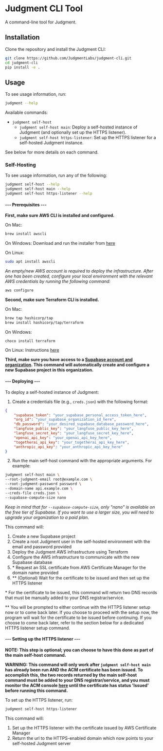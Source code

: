 # Judgment CLI Tool

A command-line tool for Judgment.

## Installation

Clone the repository and install the Judgment CLI:
```bash
git clone https://github.com/JudgmentLabs/judgment-cli.git
cd judgment-cli
pip install -e .
```

## Usage

To see usage information, run:
```bash
judgment --help
```

Available commands:
- `judgment self-host`
  - `judgment self-host main`: Deploy a self-hosted instance of Judgment (and optionally set up the HTTPS listener).
  - `judgment self-host https-listener`: Set up the HTTPS listener for a self-hosted Judgment instance.

See below for more details on each command.

### Self-Hosting

To see usage information, run any of the following:
```bash
judgment self-host --help
judgment self-host main --help
judgment self-host https-listener --help
```

#### --- Prerequisites ---

**First, make sure AWS CLI is installed and configured.**

On Mac:
```bash
brew install awscli
```

On Windows:
Download and run the installer from [here](https://awscli.amazonaws.com/AWSCLIV2.msi)

On Linux:
```bash
sudo apt install awscli
```

*An empty/new AWS account is required to deploy the infrastructure. After one has been created, configure your local environment with the relevant AWS credentials by running the following command:*
```bash
aws configure
```

**Second, make sure Terraform CLI is installed.**

On Mac:
```bash
brew tap hashicorp/tap
brew install hashicorp/tap/terraform
```

On Windows:
```bash
choco install terraform
```

On Linux:
Instructions [here](https://developer.hashicorp.com/terraform/tutorials/aws-get-started/install-cli)

**Third, make sure you have access to a [Supabase account and organization](https://supabase.com/dashboard/sign-in?returnTo=%2Fprojects). This command will automatically create and configure a new Supabase project in this organization.**

#### --- Deploying ---

To deploy a self-hosted instance of Judgment:

1. Create a credentials file (e.g., `creds.json`) with the following format:
```json
{
    "supabase_token": "your_supabase_personal_access_token_here",
    "org_id": "your_supabase_organization_id_here",
    "db_password": "your_desired_supabase_database_password_here",
    "langfuse_public_key": "your_langfuse_public_key_here",
    "langfuse_secret_key": "your_langfuse_secret_key_here",
    "openai_api_key": "your_openai_api_key_here",
    "togetherai_api_key": "your_togetherai_api_key_here",
    "anthropic_api_key": "your_anthropic_api_key_here"
}
```

2. Run the main self-host command with the appropriate arguments. For example:
```bash
judgment self-host main \
--root-judgment-email root@example.com \
--root-judgment-password password \
--domain-name api.example.com \
--creds-file creds.json \
--supabase-compute-size nano
```
*Keep in mind that for `--supabase-compute-size`, only "nano" is available on the free tier of Supabase. If you want to use a larger size, you will need to upgrade your organization to a paid plan.*

This command will:
1. Create a new Supabase project
2. Create a root Judgment user in the self-hosted environment with the email and password provided
3. Deploy the Judgment AWS infrastructure using Terraform
4. Configure the AWS infrastructure to communicate with the new Supabase database
5. \* Request an SSL certificate from AWS Certificate Manager for the domain name provided
6. ** (Optional) Wait for the certificate to be issued and then set up the HTTPS listener

\* For the certificate to be issued, this command will return two DNS records that must be manually added to your DNS registrar/service.

** You will be prompted to either continue with the HTTPS listener setup now or to come back later. If you choose to proceed with the setup now, the program will wait for the certificate to be issued before continuing. If you choose to come back later, refer to the section below for a dedicated HTTPS listener setup command.



#### --- Setting up the HTTPS listener ---
**NOTE: This step is optional; you can choose to have this done as part of the main self-host command.**

**WARNING: This command will only work after `judgment self-host main` has already been run AND the ACM certificate has been issued. To accomplish this, the two records returned by the main self-host command must be added to your DNS registrar/service, and you must monitor the ACM console [here](https://console.aws.amazon.com/acm/home) until the certificate has status 'Issued' before running this command.**

To set up the HTTPS listener, run:
```bash
judgment self-host https-listener
```

This command will:
1. Set up the HTTPS listener with the certificate issued by AWS Certificate Manager
2. Return the url to the HTTPS-enabled domain which now points to your self-hosted Judgment server


